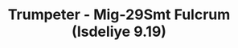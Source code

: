 ---
layout: product
title: "Trumpeter - Mig-29Smt Fulcrum (Isdeliye 9.19)"
price: "TBA" 
desc: "N/A"
img_path: "/assets/img/TRU01676.jpg"
brand: "N/A"
available: false
special_offer: false
new: false
soon: false
cat: "010000"
subcat: "013400"
subsubcat: "0N/A"
sifra: "TRU01676"
---